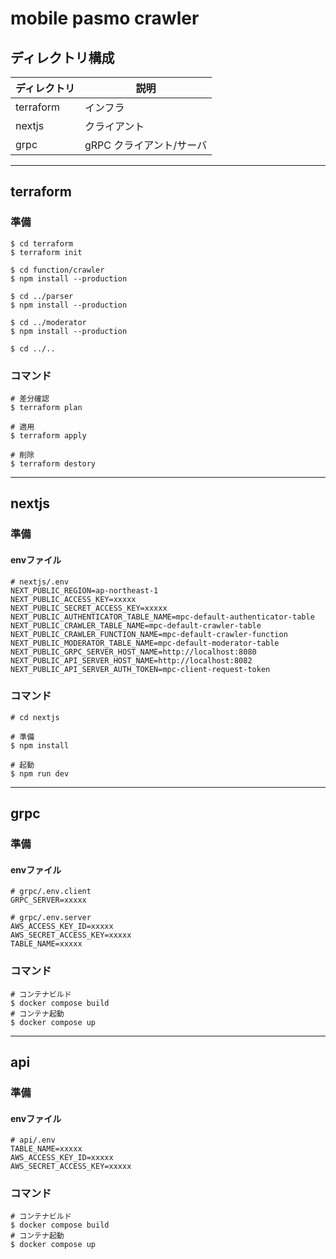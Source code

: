# mobile pasmo crawler

## ディレクトリ構成

ディレクトリ | 説明
---        | ---
terraform  | インフラ
nextjs     | クライアント
grpc       | gRPC クライアント/サーバ

---

## terraform

### 準備

```
$ cd terraform
$ terraform init

$ cd function/crawler
$ npm install --production

$ cd ../parser
$ npm install --production

$ cd ../moderator
$ npm install --production

$ cd ../..
```

### コマンド

```
# 差分確認
$ terraform plan

# 適用
$ terraform apply

# 削除
$ terraform destory
```

---

## nextjs

### 準備

#### envファイル

```
# nextjs/.env
NEXT_PUBLIC_REGION=ap-northeast-1
NEXT_PUBLIC_ACCESS_KEY=xxxxx
NEXT_PUBLIC_SECRET_ACCESS_KEY=xxxxx
NEXT_PUBLIC_AUTHENTICATOR_TABLE_NAME=mpc-default-authenticator-table
NEXT_PUBLIC_CRAWLER_TABLE_NAME=mpc-default-crawler-table
NEXT_PUBLIC_CRAWLER_FUNCTION_NAME=mpc-default-crawler-function
NEXT_PUBLIC_MODERATOR_TABLE_NAME=mpc-default-moderator-table
NEXT_PUBLIC_GRPC_SERVER_HOST_NAME=http://localhost:8080
NEXT_PUBLIC_API_SERVER_HOST_NAME=http://localhost:8082
NEXT_PUBLIC_API_SERVER_AUTH_TOKEN=mpc-client-request-token
```

### コマンド
```
# cd nextjs

# 準備
$ npm install

# 起動
$ npm run dev
```

---

## grpc

### 準備

#### envファイル
```
# grpc/.env.client
GRPC_SERVER=xxxxx
```

```
# grpc/.env.server
AWS_ACCESS_KEY_ID=xxxxx
AWS_SECRET_ACCESS_KEY=xxxxx
TABLE_NAME=xxxxx
```

### コマンド
```
# コンテナビルド
$ docker compose build
# コンテナ起動
$ docker compose up
```

---

## api

### 準備

#### envファイル
```
# api/.env
TABLE_NAME=xxxxx
AWS_ACCESS_KEY_ID=xxxxx
AWS_SECRET_ACCESS_KEY=xxxxx
```

### コマンド
```
# コンテナビルド
$ docker compose build
# コンテナ起動
$ docker compose up
```
